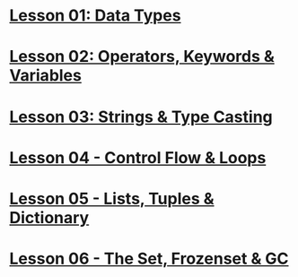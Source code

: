 # [Lesson 01: Data Types](https://colab.research.google.com/drive/1rXPCVw6QAcagyyuAc_F40l60i9wL6mYk?usp=sharing)

# [Lesson 02: Operators, Keywords & Variables](https://colab.research.google.com/drive/13cD6aQrWjSixRXlfxpW_S-53xguPW4-q?usp=sharing)

# [Lesson 03: Strings & Type Casting](https://colab.research.google.com/drive/1_pFy63oLCkNryK0vbTBR7IypgocMD2eL?usp=sharing)

# [Lesson 04 - Control Flow & Loops](https://colab.research.google.com/drive/1IWK3vtsQ2PLqyhI_QNV_ri_WaxzVNxIn?usp=sharing)

# [Lesson 05 - Lists, Tuples & Dictionary](https://colab.research.google.com/drive/1_pJrMTQMCBr8XHGEgxpbPNQIeyMpOKZ4?usp=sharing)

# [Lesson 06 - The Set, Frozenset & GC](https://colab.research.google.com/drive/1q8xYFk_sT9kfi-c3RYPk9U5ACju4ouvO?usp=sharing)

 
